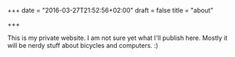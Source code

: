 +++
date = "2016-03-27T21:52:56+02:00"
draft = false
title = "about"

+++

This is my private website. I am not sure yet what I'll publish here. Mostly it
will be nerdy stuff about bicycles and computers. :)
